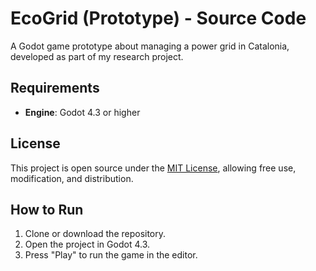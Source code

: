 # EcoGrid (Prototype) - Source Code

A Godot game prototype about managing a power grid in Catalonia, developed as part of my research project.

## Requirements
- **Engine**: Godot 4.3 or higher

## License
This project is open source under the [MIT License](LICENSE), allowing free use, modification, and distribution.

## How to Run
1. Clone or download the repository.
2. Open the project in Godot 4.3.
3. Press "Play" to run the game in the editor.
